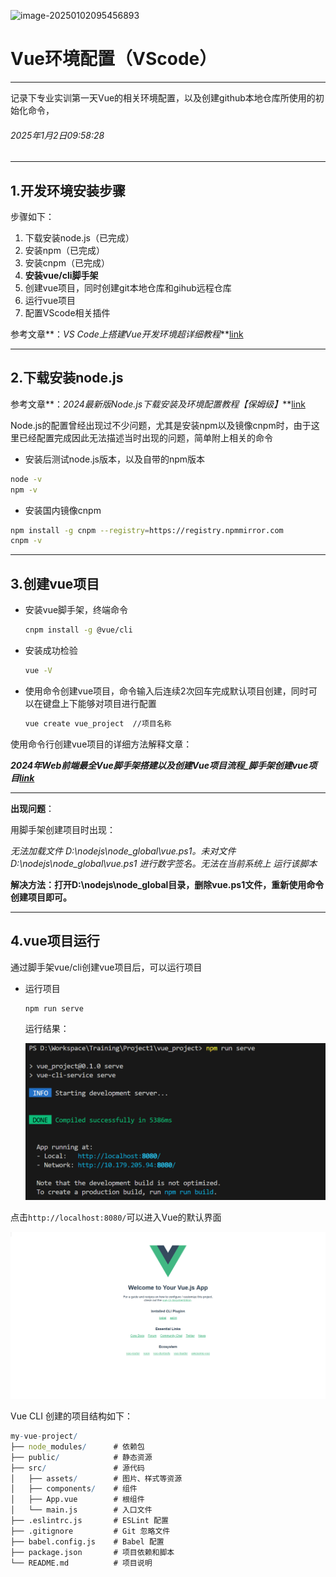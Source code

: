 ![image-20250102095456893](D:\Workspace\NoteBook\VueNote\Environment\assets\image-20250102095456893.png)

# Vue环境配置（VScode）

---

记录下专业实训第一天Vue的相关环境配置，以及创建github本地仓库所使用的初始化命令，

###### 2025年1月2日09:58:28

---

## 1.开发环境安装步骤

步骤如下：

1. 下载安装node.js（已完成）
2. 安装npm（已完成）
3. 安装cnpm（已完成）
4. **安装vue/cli脚手架**
5. 创建vue项目，同时创建git本地仓库和gihub远程仓库
6. 运行vue项目
7. 配置VScode相关插件

参考文章**：*VS Code上搭建Vue开发环境超详细教程***[link](https://blog.csdn.net/weixin_49136054/article/details/129624923)

---

## 2.下载安装node.js

参考文章**：*2024最新版Node.js下载安装及环境配置教程【保姆级】***[link](https://blog.csdn.net/WHF__/article/details/129362462)

Node.js的配置曾经出现过不少问题，尤其是安装npm以及镜像cnpm时，由于这里已经配置完成因此无法描述当时出现的问题，简单附上相关的命令

- 安装后测试node.js版本，以及自带的npm版本

~~~bash
node -v
npm -v
~~~

- 安装国内镜像cnpm

```bash
npm install -g cnpm --registry=https://registry.npmmirror.com
cnpm -v
```

---

## 3.创建vue项目

- 安装vue脚手架，终端命令

	~~~bash
	cnpm install -g @vue/cli
	~~~

- 安装成功检验

	~~~bash
	vue -V
	~~~

- 使用命令创建vue项目，命令输入后连续2次回车完成默认项目创建，同时可以在键盘上下能够对项目进行配置

	~~~bash
	vue create vue_project	//项目名称
	~~~

使用命令行创建vue项目的详细方法解释文章：

***2024年Web前端最全Vue脚手架搭建以及创建Vue项目流程_脚手架创建vue项目[link](https://blog.csdn.net/2401_84122782/article/details/138695909?utm_medium=distribute.pc_relevant.none-task-blog-2~default~baidujs_baidulandingword~default-4-138695909-blog-129624923.235^v43^pc_blog_bottom_relevance_base9&spm=1001.2101.3001.4242.3&utm_relevant_index=7)***

---

**出现问题**：

用脚手架创建项目时出现：

*无法加载文件 D:\nodejs\node_global\vue.ps1。未对文件 D:\nodejs\node_global\vue.ps1 进行数字签名。无法在当前系统上 运行该脚本*

**解决方法：打开D:\nodejs\node_global目录，删除vue.ps1文件，重新使用命令创建项目即可。**

---

## 4.vue项目运行

通过脚手架vue/cli创建vue项目后，可以运行项目

- 运行项目

	~~~bash
	npm run serve
	~~~

	运行结果：

	![image-20250102103650224](./assets/image-20250102103650224.png)

点击`http://localhost:8080/`可以进入Vue的默认界面

![image-20250102103803383](.\assets\image-20250102103803383.png)

Vue CLI 创建的项目结构如下：

```mathematica
my-vue-project/
├── node_modules/      # 依赖包
├── public/            # 静态资源
├── src/               # 源代码
│   ├── assets/        # 图片、样式等资源
│   ├── components/    # 组件
│   ├── App.vue        # 根组件
│   └── main.js        # 入口文件
├── .eslintrc.js       # ESLint 配置
├── .gitignore         # Git 忽略文件
├── babel.config.js    # Babel 配置
├── package.json       # 项目依赖和脚本
└── README.md          # 项目说明
```